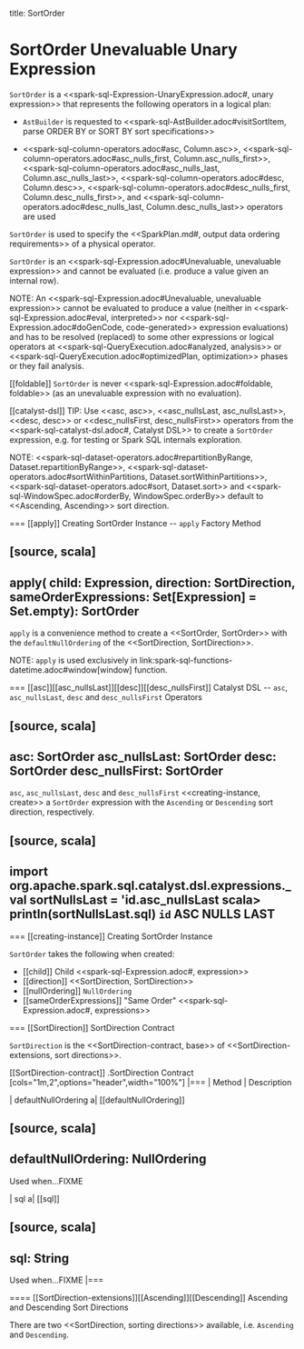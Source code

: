 title: SortOrder

# SortOrder Unevaluable Unary Expression

`SortOrder` is a <<spark-sql-Expression-UnaryExpression.adoc#, unary expression>> that represents the following operators in a logical plan:

* `AstBuilder` is requested to <<spark-sql-AstBuilder.adoc#visitSortItem, parse ORDER BY or SORT BY sort specifications>>

* <<spark-sql-column-operators.adoc#asc, Column.asc>>, <<spark-sql-column-operators.adoc#asc_nulls_first, Column.asc_nulls_first>>, <<spark-sql-column-operators.adoc#asc_nulls_last, Column.asc_nulls_last>>, <<spark-sql-column-operators.adoc#desc, Column.desc>>, <<spark-sql-column-operators.adoc#desc_nulls_first, Column.desc_nulls_first>>, and <<spark-sql-column-operators.adoc#desc_nulls_last, Column.desc_nulls_last>> operators are used

`SortOrder` is used to specify the <<SparkPlan.md#, output data ordering requirements>> of a physical operator.

`SortOrder` is an <<spark-sql-Expression.adoc#Unevaluable, unevaluable expression>> and cannot be evaluated (i.e. produce a value given an internal row).

NOTE: An <<spark-sql-Expression.adoc#Unevaluable, unevaluable expression>> cannot be evaluated to produce a value (neither in <<spark-sql-Expression.adoc#eval, interpreted>> nor <<spark-sql-Expression.adoc#doGenCode, code-generated>> expression evaluations) and has to be resolved (replaced) to some other expressions or logical operators at <<spark-sql-QueryExecution.adoc#analyzed, analysis>> or <<spark-sql-QueryExecution.adoc#optimizedPlan, optimization>> phases or they fail analysis.

[[foldable]]
`SortOrder` is never <<spark-sql-Expression.adoc#foldable, foldable>> (as an unevaluable expression with no evaluation).

[[catalyst-dsl]]
TIP: Use <<asc, asc>>, <<asc_nullsLast, asc_nullsLast>>, <<desc, desc>> or <<desc_nullsFirst, desc_nullsFirst>> operators from the <<spark-sql-catalyst-dsl.adoc#, Catalyst DSL>> to create a `SortOrder` expression, e.g. for testing or Spark SQL internals exploration.

NOTE: <<spark-sql-dataset-operators.adoc#repartitionByRange, Dataset.repartitionByRange>>, <<spark-sql-dataset-operators.adoc#sortWithinPartitions, Dataset.sortWithinPartitions>>, <<spark-sql-dataset-operators.adoc#sort, Dataset.sort>> and <<spark-sql-WindowSpec.adoc#orderBy, WindowSpec.orderBy>> default to <<Ascending, Ascending>> sort direction.

=== [[apply]] Creating SortOrder Instance -- `apply` Factory Method

[source, scala]
----
apply(
  child: Expression,
  direction: SortDirection,
  sameOrderExpressions: Set[Expression] = Set.empty): SortOrder
----

`apply` is a convenience method to create a <<SortOrder, SortOrder>> with the `defaultNullOrdering` of the <<SortDirection, SortDirection>>.

NOTE: `apply` is used exclusively in link:spark-sql-functions-datetime.adoc#window[window] function.

=== [[asc]][[asc_nullsLast]][[desc]][[desc_nullsFirst]] Catalyst DSL -- `asc`, `asc_nullsLast`, `desc` and `desc_nullsFirst` Operators

[source, scala]
----
asc: SortOrder
asc_nullsLast: SortOrder
desc: SortOrder
desc_nullsFirst: SortOrder
----

`asc`, `asc_nullsLast`, `desc` and `desc_nullsFirst` <<creating-instance, create>> a `SortOrder` expression with the `Ascending` or `Descending` sort direction, respectively.

[source, scala]
----
import org.apache.spark.sql.catalyst.dsl.expressions._
val sortNullsLast = 'id.asc_nullsLast
scala> println(sortNullsLast.sql)
`id` ASC NULLS LAST
----

=== [[creating-instance]] Creating SortOrder Instance

`SortOrder` takes the following when created:

* [[child]] Child <<spark-sql-Expression.adoc#, expression>>
* [[direction]] <<SortDirection, SortDirection>>
* [[nullOrdering]] `NullOrdering`
* [[sameOrderExpressions]] "Same Order" <<spark-sql-Expression.adoc#, expressions>>

=== [[SortDirection]] SortDirection Contract

`SortDirection` is the <<SortDirection-contract, base>> of <<SortDirection-extensions, sort directions>>.

[[SortDirection-contract]]
.SortDirection Contract
[cols="1m,2",options="header",width="100%"]
|===
| Method
| Description

| defaultNullOrdering
a| [[defaultNullOrdering]]

[source, scala]
----
defaultNullOrdering: NullOrdering
----

Used when...FIXME

| sql
a| [[sql]]

[source, scala]
----
sql: String
----

Used when...FIXME
|===

==== [[SortDirection-extensions]][[Ascending]][[Descending]] Ascending and Descending Sort Directions

There are two <<SortDirection, sorting directions>> available, i.e. `Ascending` and `Descending`.
